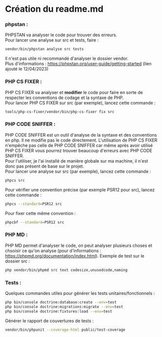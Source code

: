 # Création du readme.md

### phpstan :  
PHPSTAN va analyser le code pour trouver des erreurs.  
Pour lancer une analyse sur src et tests, faire :  
```bash
vendor/bin/phpstan analyse src tests
```
Il n'est pas utile ni recommandé d'analyser le dossier vendor.  
Plus d'informations : https://phpstan.org/user-guide/getting-started  (lien ajouté le 12/04/2023)  

### PHP CS FIXER :  
PHP CS FIXER va analyser et <strong>modifier</strong> le code pour faire en sorte de respecter les conventions de codage et la syntaxe de PHP.  
Pour lancer PHP CS FIXER sur src (par exemple), lancez cette commande :  
```bash
tools/php-cs-fixer/vendor/bin/php-cs-fixer fix src
```

### PHP CODE SNIFFER :   
PHP CODE SNIFFER est un outil d'analyse de la syntaxe et des conventions en php. Il ne modifie pas le code directement. L'utilisation de PHP CS FIXER n'empêche pas celle de PHP CODE SNIFFER car même après avoir utilisé PHP CS FIXER vous pourrez trouver beaucoup d'erreurs avec PHP CODE SNIFFER.  
Pour l'utiliser, je l'ai installé de manière globale sur ma machine, il n'est donc pas présent de base sur le projet.  
Pour lancer une analyse sur src (par exemple), lancez cette commande :  
```bash
phpcs src
```
Pour vérifier une convention précise (par exemple PSR12 pour src), lancez cette commande :  
```bash
phpcs --standard=PSR12 src
```
Pour fixer cette même convention : 
```bash
phpcbf --standard=PSR12 src
```

### PHP MD :   
PHP MD permet d'analyser le code, on peut analyser plusieurs choses et chsoisir ce qu'on analyse (pour d'informations : https://phpmd.org/documentation/index.html). Exemple de test sur le dossier src :  
```bash
php vendor/bin/phpmd src text codesize,unusedcode,naming
```

### Tests :  
Quelques commandes utiles pour générer les tests unitaires/fonctionnels :  
```bash
php bin/console doctrine:database:create --env=test
php bin/console doctrine:migrations:migrate --env=test
php bin/console doctrine:fixtures:load --env=test
```
Générer le rapport de couvertures de tests :  
```bash
vendor/bin/phpunit --coverage-html public/test-coverage
```
